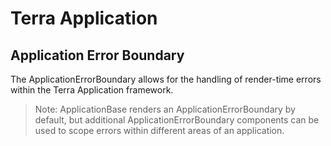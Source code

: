 # Terra Application

## Application Error Boundary

The ApplicationErrorBoundary allows for the handling of render-time errors within the Terra Application framework.

> Note: ApplicationBase renders an ApplicationErrorBoundary by default, but additional ApplicationErrorBoundary components
can be used to scope errors within different areas of an application.